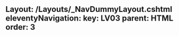 Layout: /Layouts/_NavDummyLayout.cshtml
eleventyNavigation:
  key: LV03
  parent: HTML
  order: 3
---
